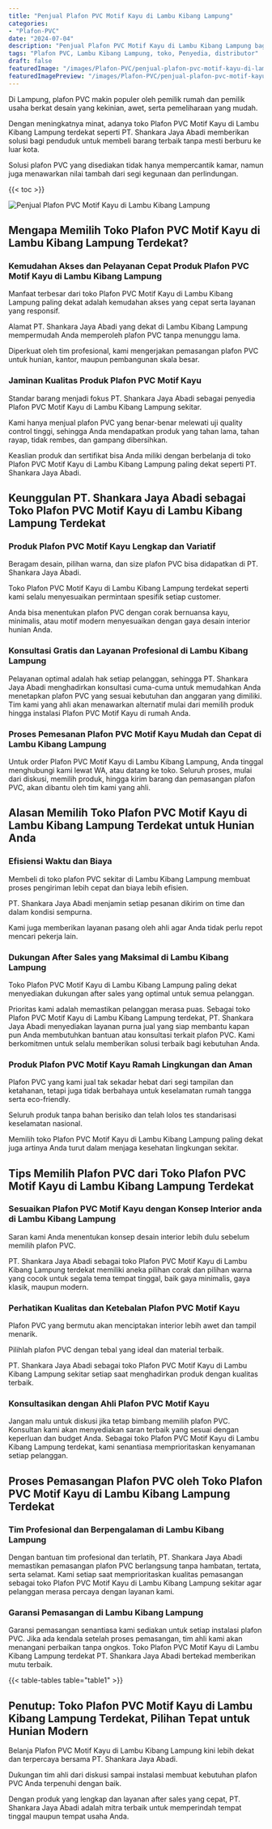 ```yaml
---
title: "Penjual Plafon PVC Motif Kayu di Lambu Kibang Lampung"
categories:
- "Plafon-PVC"
date: "2024-07-04"
description: "Penjual Plafon PVC Motif Kayu di Lambu Kibang Lampung bagi tempat tinggal, perkantoran, dan gerai. Produk terbaik, beragam motif, variasi warna modern, beserta servis pemasangan ditangani oleh tim profesional serta garansi resmi!|Servis penjualan Plafon PVC Motif Kayu di Lambu Kibang Lampung untuk keperluan tempat tinggal, kantor, atau ritel, dengan plafon terbaik dan instalasi oleh tenaga ahli profesional dan garansi resmi.|Alternatif Plafon PVC Motif Kayu di Lambu Kibang Lampung yang terpercaya bagi rumah, office, dan ritel, dengan produk terbaik dan penempatan oleh tenaga ahli profesional dan garansi resmi.|Distribusi Plafon PVC Motif Kayu di Lambu Kibang Lampung bagi rumah, perkantoran, serta toko, dengan material unggulan dan pemasangan ditangani oleh tenaga ahli ahli, lengkap dengan garansi resmi.}"
tags: "Plafon PVC, Lambu Kibang Lampung, toko, Penyedia, distributor"
draft: false
featuredImage: "/images/Plafon-PVC/penjual-plafon-pvc-motif-kayu-di-lambu-kibang-lampung.png"
featuredImagePreview: "/images/Plafon-PVC/penjual-plafon-pvc-motif-kayu-di-lambu-kibang-lampung.png"
---
```


Di Lampung, plafon PVC makin populer oleh pemilik rumah dan pemilik usaha berkat desain yang kekinian, awet, serta pemeliharaan yang mudah.

Dengan meningkatnya minat, adanya toko Plafon PVC Motif Kayu di Lambu Kibang Lampung terdekat seperti PT. Shankara Jaya Abadi memberikan solusi bagi penduduk untuk membeli barang terbaik tanpa mesti berburu ke luar kota.

Solusi plafon PVC yang disediakan tidak hanya mempercantik kamar, namun juga menawarkan nilai tambah dari segi kegunaan dan perlindungan.

{{< toc >}}

![Penjual Plafon PVC Motif Kayu di Lambu Kibang Lampung](/images/Plafon-PVC/Penjual-Plafon-PVC-Motif-Kayu-di-Lambu-Kibang-Lampung.png)

## Mengapa Memilih Toko Plafon PVC Motif Kayu di Lambu Kibang Lampung Terdekat?

### Kemudahan Akses dan Pelayanan Cepat Produk Plafon PVC Motif Kayu di Lambu Kibang Lampung

Manfaat terbesar dari toko Plafon PVC Motif Kayu di Lambu Kibang Lampung paling dekat adalah kemudahan akses yang cepat serta layanan yang responsif.

Alamat PT. Shankara Jaya Abadi yang dekat di Lambu Kibang Lampung mempermudah Anda memperoleh plafon PVC tanpa menunggu lama.

Diperkuat oleh tim profesional, kami mengerjakan pemasangan plafon PVC untuk hunian, kantor, maupun pembangunan skala besar.

### Jaminan Kualitas Produk Plafon PVC Motif Kayu

Standar barang menjadi fokus PT. Shankara Jaya Abadi sebagai penyedia Plafon PVC Motif Kayu di Lambu Kibang Lampung sekitar.

Kami hanya menjual plafon PVC yang benar-benar melewati uji quality control tinggi, sehingga Anda mendapatkan produk yang tahan lama, tahan rayap, tidak rembes, dan gampang dibersihkan.

Keaslian produk dan sertifikat bisa Anda miliki dengan berbelanja di toko Plafon PVC Motif Kayu di Lambu Kibang Lampung paling dekat seperti PT. Shankara Jaya Abadi.

## Keunggulan PT. Shankara Jaya Abadi sebagai Toko Plafon PVC Motif Kayu di Lambu Kibang Lampung Terdekat

### Produk Plafon PVC Motif Kayu Lengkap dan Variatif

Beragam desain, pilihan warna, dan size plafon PVC bisa didapatkan di PT. Shankara Jaya Abadi.

Toko Plafon PVC Motif Kayu di Lambu Kibang Lampung terdekat seperti kami selalu menyesuaikan permintaan spesifik setiap customer.

Anda bisa menentukan plafon PVC dengan corak bernuansa kayu, minimalis, atau motif modern menyesuaikan dengan gaya desain interior hunian Anda.

### Konsultasi Gratis dan Layanan Profesional di Lambu Kibang Lampung

Pelayanan optimal adalah hak setiap pelanggan, sehingga PT. Shankara Jaya Abadi menghadirkan konsultasi cuma-cuma untuk memudahkan Anda menetapkan plafon PVC yang sesuai kebutuhan dan anggaran yang dimiliki. Tim kami yang ahli akan menawarkan alternatif mulai dari memilih produk hingga instalasi Plafon PVC Motif Kayu di rumah Anda.

### Proses Pemesanan Plafon PVC Motif Kayu Mudah dan Cepat di Lambu Kibang Lampung

Untuk order Plafon PVC Motif Kayu di Lambu Kibang Lampung, Anda tinggal menghubungi kami lewat WA, atau datang ke toko. Seluruh proses, mulai dari diskusi, memilih produk, hingga kirim barang dan pemasangan plafon PVC, akan dibantu oleh tim kami yang ahli.

## Alasan Memilih Toko Plafon PVC Motif Kayu di Lambu Kibang Lampung Terdekat untuk Hunian Anda

### Efisiensi Waktu dan Biaya

Membeli di toko plafon PVC sekitar di Lambu Kibang Lampung membuat proses pengiriman lebih cepat dan biaya lebih efisien.

PT. Shankara Jaya Abadi menjamin setiap pesanan dikirim on time dan dalam kondisi sempurna.

Kami juga memberikan layanan pasang oleh ahli agar Anda tidak perlu repot mencari pekerja lain.

### Dukungan After Sales yang Maksimal di Lambu Kibang Lampung

Toko Plafon PVC Motif Kayu di Lambu Kibang Lampung paling dekat menyediakan dukungan after sales yang optimal untuk semua pelanggan.

Prioritas kami adalah memastikan pelanggan merasa puas. Sebagai toko Plafon PVC Motif Kayu di Lambu Kibang Lampung terdekat, PT. Shankara Jaya Abadi menyediakan layanan purna jual yang siap membantu kapan pun Anda membutuhkan bantuan atau konsultasi terkait plafon PVC. Kami berkomitmen untuk selalu memberikan solusi terbaik bagi kebutuhan Anda.

### Produk Plafon PVC Motif Kayu Ramah Lingkungan dan Aman

Plafon PVC yang kami jual tak sekadar hebat dari segi tampilan dan ketahanan, tetapi juga tidak berbahaya untuk keselamatan rumah tangga serta eco-friendly.

Seluruh produk tanpa bahan berisiko dan telah lolos tes standarisasi keselamatan nasional.

Memilih toko Plafon PVC Motif Kayu di Lambu Kibang Lampung paling dekat juga artinya Anda turut dalam menjaga kesehatan lingkungan sekitar.

## Tips Memilih Plafon PVC dari Toko Plafon PVC Motif Kayu di Lambu Kibang Lampung Terdekat

### Sesuaikan Plafon PVC Motif Kayu dengan Konsep Interior anda di Lambu Kibang Lampung

Saran kami Anda menentukan konsep desain interior lebih dulu sebelum memilih plafon PVC.

PT. Shankara Jaya Abadi sebagai toko Plafon PVC Motif Kayu di Lambu Kibang Lampung terdekat memiliki aneka pilihan corak dan pilihan warna yang cocok untuk segala tema tempat tinggal, baik gaya minimalis, gaya klasik, maupun modern.

### Perhatikan Kualitas dan Ketebalan Plafon PVC Motif Kayu

Plafon PVC yang bermutu akan menciptakan interior lebih awet dan tampil menarik.

Pilihlah plafon PVC dengan tebal yang ideal dan material terbaik.

PT. Shankara Jaya Abadi sebagai toko Plafon PVC Motif Kayu di Lambu Kibang Lampung sekitar setiap saat menghadirkan produk dengan kualitas terbaik.

### Konsultasikan dengan Ahli Plafon PVC Motif Kayu

Jangan malu untuk diskusi jika tetap bimbang memilih plafon PVC. Konsultan kami akan menyediakan saran terbaik yang sesuai dengan keperluan dan budget Anda. Sebagai toko Plafon PVC Motif Kayu di Lambu Kibang Lampung terdekat, kami senantiasa memprioritaskan kenyamanan setiap pelanggan.

## Proses Pemasangan Plafon PVC oleh Toko Plafon PVC Motif Kayu di Lambu Kibang Lampung Terdekat

### Tim Profesional dan Berpengalaman di Lambu Kibang Lampung

Dengan bantuan tim profesional dan terlatih, PT. Shankara Jaya Abadi memastikan pemasangan plafon PVC berlangsung tanpa hambatan, tertata, serta selamat. Kami setiap saat memprioritaskan kualitas pemasangan sebagai toko Plafon PVC Motif Kayu di Lambu Kibang Lampung sekitar agar pelanggan merasa percaya dengan layanan kami.

### Garansi Pemasangan di Lambu Kibang Lampung

Garansi pemasangan senantiasa kami sediakan untuk setiap instalasi plafon PVC. Jika ada kendala setelah proses pemasangan, tim ahli kami akan menangani perbaikan tanpa ongkos. Toko Plafon PVC Motif Kayu di Lambu Kibang Lampung terdekat PT. Shankara Jaya Abadi bertekad memberikan mutu terbaik.

{{< table-tables table="table1" >}}

## Penutup: Toko Plafon PVC Motif Kayu di Lambu Kibang Lampung Terdekat, Pilihan Tepat untuk Hunian Modern

Belanja Plafon PVC Motif Kayu di Lambu Kibang Lampung kini lebih dekat dan terpercaya bersama PT. Shankara Jaya Abadi.

Dukungan tim ahli dari diskusi sampai instalasi membuat kebutuhan plafon PVC Anda terpenuhi dengan baik.

Dengan produk yang lengkap dan layanan after sales yang cepat, PT. Shankara Jaya Abadi adalah mitra terbaik untuk memperindah tempat tinggal maupun tempat usaha Anda.
